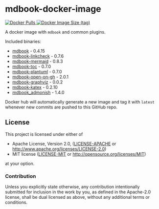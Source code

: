 # mdbook-docker-image

[
  ![Docker Pulls](https://img.shields.io/docker/pulls/michaelfbryan/mdbook-docker-image)
  ![Docker Image Size (tag)](https://img.shields.io/docker/image-size/michaelfbryan/mdbook-docker-image/latest)
][image]

A docker image with `mdbook` and common plugins.

Included binaries:

- [mdbook](https://crates.io/crates/mdbook) - 0.4.15
- [mdbook-linkcheck](https://crates.io/crates/mdbook-linkcheck) - 0.7.6
- [mdbook-mermaid](https://crates.io/crates/mdbook-mermaid) - 0.8.3
- [mdbook-toc](https://crates.io/crates/mdbook-toc) - 0.7.0
- [mdbook-plantuml](https://crates.io/crates/mdbook-plantuml) - 0.7.0
- [mdbook-open-on-gh](https://crates.io/crates/mdbook-open-on-gh) - 2.0.1
- [mdbook-graphviz](https://crates.io/crates/mdbook-graphviz) - 0.0.2
- [mdbook-katex](https://crates.io/crates/mdbook-katex) - 0.2.10
- [mdbook_admonish](https://crates.io/crates/mdbook-admonish) - 1.4.0

Docker hub will automatically generate a new image and tag it with `latest`
whenever new commits are pushed to this GitHub repo.

## License

This project is licensed under either of

 * Apache License, Version 2.0, ([LICENSE-APACHE](LICENSE-APACHE.md) or
   http://www.apache.org/licenses/LICENSE-2.0)
 * MIT license ([LICENSE-MIT](LICENSE-MIT.md) or
   http://opensource.org/licenses/MIT)

at your option.

### Contribution

Unless you explicitly state otherwise, any contribution intentionally
submitted for inclusion in the work by you, as defined in the Apache-2.0
license, shall be dual licensed as above, without any additional terms or
conditions.

[image]: https://hub.docker.com/r/michaelfbryan/mdbook-docker-image
